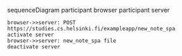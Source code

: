 sequenceDiagram
    participant browser
    participant server

    browser->>server: POST https://studies.cs.helsinki.fi/exampleapp/new_note_spa
    activate server
    browser->>server: new_note_spa file
    deactivate server